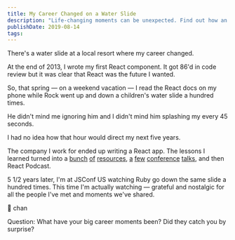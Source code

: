 ```yaml
---
title: My Career Changed on a Water Slide
description: "Life-changing moments can be unexpected. Find out how an hour by a water slide led to a total career shift."
publishDate: 2019-08-14
tags:
---
```


There's a water slide at a local resort where my career changed.

At the end of 2013, I wrote my first React component.
It got 86'd in code review but it was clear that React was the future I wanted.

So, that spring — on a weekend vacation — I read the React docs on my phone while Rock went up and down a children's water slide a hundred times.

He didn't mind me ignoring him and I didn't mind him splashing my every 45 seconds.

I had no idea how that hour would direct my next five years.

The company I work for ended up writing a React app.
The lessons I learned turned into a [bunch](https://learnreact.com) [of](https://reactcheatsheet.com) [resources](https://reactpatterns.com), [a](https://www.youtube.com/watch?v=ERB1TJBn32c&t=4s) [few](https://www.youtube.com/watch?v=YaZg8wg39QQ) [conference](https://www.youtube.com/watch?v=T9-Mb_axNgA) [talks](https://www.youtube.com/watch?v=-NP_upexPFg), and then React Podcast.

5 1/2 years later, I'm at JSConf US watching Ruby go down the same slide a hundred times.
This time I'm actually watching — grateful and nostalgic for all the people I've met and moments we've shared.

🥰 chan

Question:
What have your big career moments been?
Did they catch you by surprise?

